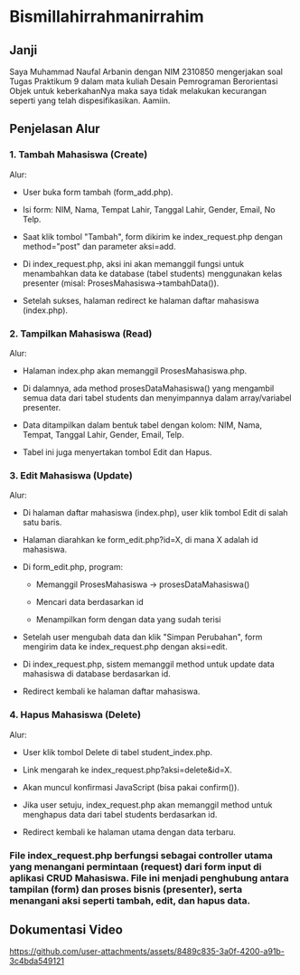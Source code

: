 # Bismillahirrahmanirrahim

## Janji
Saya Muhammad Naufal Arbanin dengan NIM 2310850 mengerjakan soal Tugas Praktikum 9 dalam mata kuliah Desain Pemrograman Berorientasi Objek untuk keberkahanNya maka saya tidak melakukan kecurangan seperti yang telah dispesifikasikan. Aamiin.

## Penjelasan Alur
### 1. Tambah Mahasiswa (Create)
Alur:
- User buka form tambah (form_add.php).

- Isi form: NIM, Nama, Tempat Lahir, Tanggal Lahir, Gender, Email, No Telp.

- Saat klik tombol "Tambah", form dikirim ke index_request.php dengan method="post" dan parameter aksi=add.

- Di index_request.php, aksi ini akan memanggil fungsi untuk menambahkan data ke database (tabel students) menggunakan kelas presenter (misal: ProsesMahasiswa->tambahData()).

- Setelah sukses, halaman redirect ke halaman daftar mahasiswa (index.php).

### 2. Tampilkan Mahasiswa (Read)
Alur:
- Halaman index.php akan memanggil ProsesMahasiswa.php.

- Di dalamnya, ada method prosesDataMahasiswa() yang mengambil semua data dari tabel students dan menyimpannya dalam array/variabel presenter.

- Data ditampilkan dalam bentuk tabel dengan kolom: NIM, Nama, Tempat, Tanggal Lahir, Gender, Email, Telp.

- Tabel ini juga menyertakan tombol Edit dan Hapus.

### 3. Edit Mahasiswa (Update)
Alur:
- Di halaman daftar mahasiswa (index.php), user klik tombol Edit di salah satu baris.

- Halaman diarahkan ke form_edit.php?id=X, di mana X adalah id mahasiswa.

- Di form_edit.php, program:

  - Memanggil ProsesMahasiswa → prosesDataMahasiswa()

  - Mencari data berdasarkan id

  - Menampilkan form dengan data yang sudah terisi

- Setelah user mengubah data dan klik "Simpan Perubahan", form mengirim data ke index_request.php dengan aksi=edit.

- Di index_request.php, sistem memanggil method untuk update data mahasiswa di database berdasarkan id.

- Redirect kembali ke halaman daftar mahasiswa.

### 4. Hapus Mahasiswa (Delete)
Alur:
- User klik tombol Delete di tabel student_index.php.

- Link mengarah ke index_request.php?aksi=delete&id=X.

- Akan muncul konfirmasi JavaScript (bisa pakai confirm()).

- Jika user setuju, index_request.php akan memanggil method untuk menghapus data dari tabel students berdasarkan id.

- Redirect kembali ke halaman utama dengan data terbaru.

  
### File index_request.php berfungsi sebagai controller utama yang menangani permintaan (request) dari form input di aplikasi CRUD Mahasiswa. File ini menjadi penghubung antara tampilan (form) dan proses bisnis (presenter), serta menangani aksi seperti tambah, edit, dan hapus data.

## Dokumentasi Video
https://github.com/user-attachments/assets/8489c835-3a0f-4200-a91b-3c4bda549121
